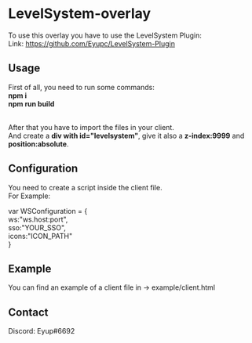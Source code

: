 # LevelSystem-overlay
To use this overlay you have to use the LevelSystem Plugin: <br/>
Link: https://github.com/Eyupc/LevelSystem-Plugin <br/>

## Usage
First of all, you need to run some commands: <br/>
**npm i** <br/>
**npm run build** <br/><br/>

After that you have to import the files in your client. <br/>
And create a **div with id="levelsystem"**, give it also a **z-index:9999** and **position:absolute**.

## Configuration
You need to create a script inside the client file. <br/>
For Example: <br/>

var WSConfiguration = {<br/>
	ws:"ws.host:port",<br/>
	sso:"YOUR_SSO",<br/>
	icons:"ICON_PATH"<br/>
}

## Example
You can find an example of a client file in -> example/client.html
## Contact
Discord: Eyup#6692
